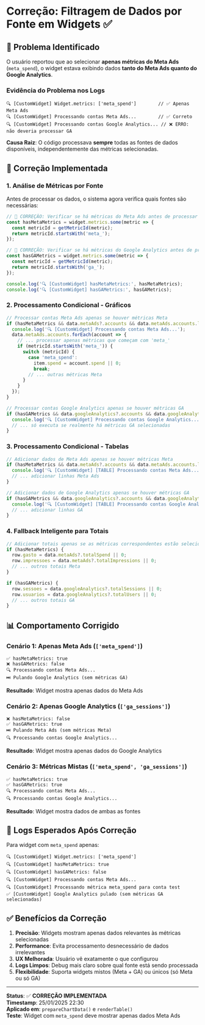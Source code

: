 # Correção: Filtragem de Dados por Fonte em Widgets ✅

## 🎯 **Problema Identificado**

O usuário reportou que ao selecionar **apenas métricas do Meta Ads** (`meta_spend`), o widget estava exibindo dados **tanto do Meta Ads quanto do Google Analytics**.

### **Evidência do Problema nos Logs**
```
🔍 [CustomWidget] Widget.metrics: ['meta_spend']        // ✅ Apenas Meta Ads
🔍 [CustomWidget] Processando contas Meta Ads...        // ✅ Correto  
🔍 [CustomWidget] Processando contas Google Analytics... // ❌ ERRO: não deveria processar GA
```

**Causa Raiz**: O código processava **sempre** todas as fontes de dados disponíveis, independentemente das métricas selecionadas.

## 🔧 **Correção Implementada**

### **1. Análise de Métricas por Fonte**

Antes de processar os dados, o sistema agora verifica quais fontes são necessárias:

```javascript
// 🔧 CORREÇÃO: Verificar se há métricas do Meta Ads antes de processar
const hasMetaMetrics = widget.metrics.some(metric => {
  const metricId = getMetricId(metric);
  return metricId.startsWith('meta_');
});

// 🔧 CORREÇÃO: Verificar se há métricas do Google Analytics antes de processar
const hasGAMetrics = widget.metrics.some(metric => {
  const metricId = getMetricId(metric);
  return metricId.startsWith('ga_');
});

console.log('🔍 [CustomWidget] hasMetaMetrics:', hasMetaMetrics);
console.log('🔍 [CustomWidget] hasGAMetrics:', hasGAMetrics);
```

### **2. Processamento Condicional - Gráficos**

```javascript
// Processar contas Meta Ads apenas se houver métricas Meta
if (hasMetaMetrics && data.metaAds?.accounts && data.metaAds.accounts.length > 0) {
  console.log('🔍 [CustomWidget] Processando contas Meta Ads...');
  data.metaAds.accounts.forEach(account => {
    // ... processar apenas métricas que começam com 'meta_'
    if (metricId.startsWith('meta_')) {
      switch (metricId) {
        case 'meta_spend':
          item.spend = account.spend || 0;
          break;
        // ... outras métricas Meta
      }
    }
  });
}

// Processar contas Google Analytics apenas se houver métricas GA
if (hasGAMetrics && data.googleAnalytics?.accounts && data.googleAnalytics.accounts.length > 0) {
  console.log('🔍 [CustomWidget] Processando contas Google Analytics...');
  // ... só executa se realmente há métricas GA selecionadas
}
```

### **3. Processamento Condicional - Tabelas**

```javascript
// Adicionar dados de Meta Ads apenas se houver métricas Meta
if (hasMetaMetrics && data.metaAds?.accounts && data.metaAds.accounts.length > 0) {
  console.log('🔍 [CustomWidget] [TABLE] Processando contas Meta Ads...');
  // ... adicionar linhas Meta Ads
}

// Adicionar dados de Google Analytics apenas se houver métricas GA
if (hasGAMetrics && data.googleAnalytics?.accounts && data.googleAnalytics.accounts.length > 0) {
  console.log('🔍 [CustomWidget] [TABLE] Processando contas Google Analytics...');
  // ... adicionar linhas GA
}
```

### **4. Fallback Inteligente para Totais**

```javascript
// Adicionar totais apenas se as métricas correspondentes estão selecionadas
if (hasMetaMetrics) {
  row.gasto = data.metaAds?.totalSpend || 0;
  row.impressoes = data.metaAds?.totalImpressions || 0;
  // ... outros totais Meta
}

if (hasGAMetrics) {
  row.sessoes = data.googleAnalytics?.totalSessions || 0;
  row.usuarios = data.googleAnalytics?.totalUsers || 0;
  // ... outros totais GA
}
```

## 📊 **Comportamento Corrigido**

### **Cenário 1: Apenas Meta Ads (`['meta_spend']`)**
```
✅ hasMetaMetrics: true
❌ hasGAMetrics: false
🔍 Processando contas Meta Ads...
⏭️ Pulando Google Analytics (sem métricas GA)
```

**Resultado**: Widget mostra apenas dados do Meta Ads

### **Cenário 2: Apenas Google Analytics (`['ga_sessions']`)**
```
❌ hasMetaMetrics: false
✅ hasGAMetrics: true
⏭️ Pulando Meta Ads (sem métricas Meta)
🔍 Processando contas Google Analytics...
```

**Resultado**: Widget mostra apenas dados do Google Analytics

### **Cenário 3: Métricas Mistas (`['meta_spend', 'ga_sessions']`)**
```
✅ hasMetaMetrics: true
✅ hasGAMetrics: true
🔍 Processando contas Meta Ads...
🔍 Processando contas Google Analytics...
```

**Resultado**: Widget mostra dados de ambas as fontes

## 🎉 **Logs Esperados Após Correção**

Para widget com `meta_spend` apenas:
```
🔍 [CustomWidget] Widget.metrics: ['meta_spend']
🔍 [CustomWidget] hasMetaMetrics: true
🔍 [CustomWidget] hasGAMetrics: false
🔍 [CustomWidget] Processando contas Meta Ads...
🔍 [CustomWidget] Processando métrica meta_spend para conta test
✅ [CustomWidget] Google Analytics pulado (sem métricas GA selecionadas)
```

## ✅ **Benefícios da Correção**

1. **Precisão**: Widgets mostram apenas dados relevantes às métricas selecionadas
2. **Performance**: Evita processamento desnecessário de dados irrelevantes  
3. **UX Melhorada**: Usuário vê exatamente o que configurou
4. **Logs Limpos**: Debug mais claro sobre qual fonte está sendo processada
5. **Flexibilidade**: Suporta widgets mistos (Meta + GA) ou únicos (só Meta ou só GA)

---

**Status**: ✅ **CORREÇÃO IMPLEMENTADA**  
**Timestamp**: 25/01/2025 22:30  
**Aplicado em**: `prepareChartData()` e `renderTable()`  
**Teste**: Widget com `meta_spend` deve mostrar apenas dados Meta Ads 